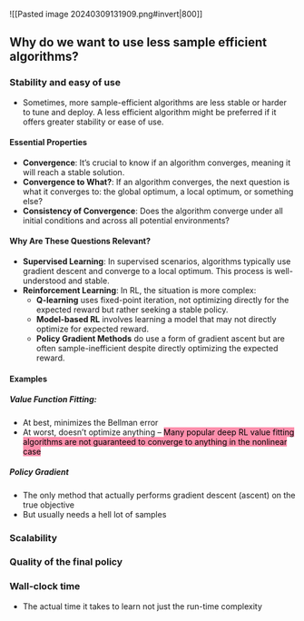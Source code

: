 ![[Pasted image 20240309131909.png#invert|800]]

## Why do we want to use less sample efficient algorithms?
### Stability and easy of use
- Sometimes, more sample-efficient algorithms are less stable or harder to tune and deploy. A less efficient algorithm might be preferred if it offers greater stability or ease of use.
#### Essential Properties
- **Convergence**: It’s crucial to know if an algorithm converges, meaning it will reach a stable solution.
- **Convergence to What?**: If an algorithm converges, the next question is what it converges to: the global optimum, a local optimum, or something else?
- **Consistency of Convergence**: Does the algorithm converge under all initial conditions and across all potential environments?
#### Why Are These Questions Relevant?
- **Supervised Learning**: In supervised scenarios, algorithms typically use gradient descent and converge to a local optimum. This process is well-understood and stable.
- **Reinforcement Learning**: In RL, the situation is more complex:
    - **Q-learning** uses fixed-point iteration, not optimizing directly for the expected reward but rather seeking a stable policy.
    - **Model-based RL** involves learning a model that may not directly optimize for expected reward.
    - **Policy Gradient Methods** do use a form of gradient ascent but are often sample-inefficient despite directly optimizing the expected reward.
#### Examples
##### Value Function Fitting:
- At best, minimizes the Bellman error
- At worst, doesn’t optimize anything – <mark style="background: #FF5582A6;">Many popular deep RL value fitting algorithms are not guaranteed to converge to anything in the nonlinear case</mark>
##### Policy Gradient
- The only method that actually performs gradient descent (ascent) on the true objective
- But usually needs a hell lot of samples
### Scalability
### Quality of the final policy
### Wall-clock time
- The actual time it takes to learn not just the run-time complexity